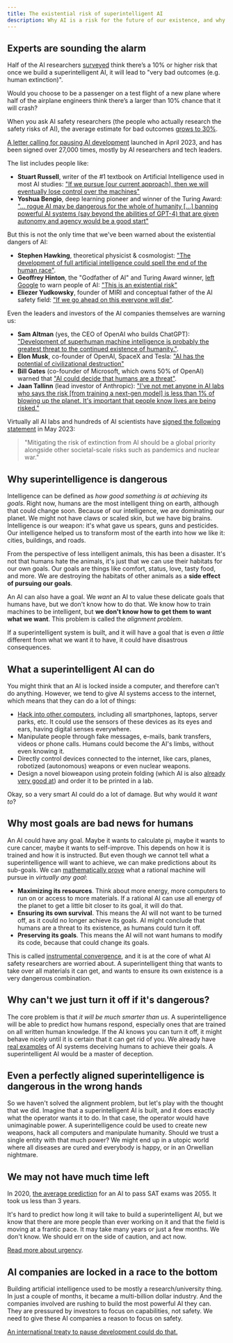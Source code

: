 ```yaml
---
title: The existential risk of superintelligent AI
description: Why AI is a risk for the future of our existence, and why we need to pause development.
---
```


## Experts are sounding the alarm

Half of the AI researchers [surveyed](https://aiimpacts.org/2022-expert-survey-on-progress-in-ai/) think there’s a 10% or higher risk that once we build a superintelligent AI, it will lead to "very bad outcomes (e.g. human extinction)".

Would you choose to be a passenger on a test flight of a new plane where half of the airplane engineers think there’s a larger than 10% chance that it will crash?

When you ask AI safety researchers (the people who actually research the safety risks of AI), the average estimate for bad outcomes [grows to 30%](https://forum.effectivealtruism.org/posts/8CM9vZ2nnQsWJNsHx/existential-risk-from-ai-survey-results).

[A letter calling for pausing AI development](https://futureoflife.org/open-letter/pause-giant-ai-experiments/) launched in April 2023, and has been signed over 27,000 times, mostly by AI researchers and tech leaders.

The list includes people like:

- **Stuart Russell**, writer of the #1 textbook on Artificial Intelligence used in most AI studies: ["If we pursue [our current approach], then we will eventually lose control over the machines"](https://news.berkeley.edu/2023/04/07/stuart-russell-calls-for-new-approach-for-ai-a-civilization-ending-technology/)
- **Yoshua Bengio**, deep learning pioneer and winner of the Turing Award: ["... rogue AI may be dangerous for the whole of humanity [...] banning powerful AI systems (say beyond the abilities of GPT-4) that are given autonomy and agency would be a good start"](https://yoshuabengio.org/2023/05/22/how-rogue-ais-may-arise/)

But this is not the only time that we've been warned about the existential dangers of AI:

- **Stephen Hawking**, theoretical physicist & cosmologist: ["The development of full artificial intelligence could spell the end of the human race"](https://nypost.com/2023/05/01/stephen-hawking-warned-ai-could-mean-the-end-of-the-human-race/).
- **Geoffrey Hinton**, the "Godfather of AI" and Turing Award winner, [left Google](https://fortune.com/2023/05/01/godfather-ai-geoffrey-hinton-quit-google-regrets-lifes-work-bad-actors/) to warn people of AI: ["This is an existential risk"](https://www.reuters.com/technology/ai-pioneer-says-its-threat-world-may-be-more-urgent-than-climate-change-2023-05-05/)
- **Eliezer Yudkowsky**, founder of MIRI and conceptual father of the AI safety field: ["If we go ahead on this everyone will die"](https://time.com/6266923/ai-eliezer-yudkowsky-open-letter-not-enough/).

Even the leaders and investors of the AI companies themselves are warning us:

- **Sam Altman** (yes, the CEO of OpenAI who builds ChatGPT): ["Development of superhuman machine intelligence is probably the greatest threat to the continued existence of humanity."](https://blog.samaltman.com/machine-intelligence-part-1).
- **Elon Musk**, co-founder of OpenAI, SpaceX and Tesla: ["AI has the potential of civilizational destruction"](https://www.inc.com/ben-sherry/elon-musk-ai-has-the-potential-of-civilizational-destruction.html)
- **Bill Gates** (co-founder of Microsoft, which owns 50% of OpenAI) warned that ["AI could decide that humans are a threat"](https://www.denisonforum.org/daily-article/bill-gates-ai-humans-threat/).
- **Jaan Tallinn** (lead investor of Anthropic): ["I've not met anyone in AI labs who says the risk [from training a next-gen model] is less than 1% of blowing up the planet. It's important that people know lives are being risked."](https://twitter.com/liron/status/1656929936639430657)

Virtually all AI labs and hundreds of AI scientists have [signed the following statement](https://www.safe.ai/statement-on-ai-risk) in May 2023:

> "Mitigating the risk of extinction from AI should be a global priority alongside other societal-scale risks such as pandemics and nuclear war."

## Why superintelligence is dangerous

Intelligence can be defined as _how good something is at achieving its goals_.
Right now, humans are the most intelligent thing on earth, although that could change soon.
Because of our intelligence, we are dominating our planet.
We might not have claws or scaled skin, but we have big brains.
Intelligence is our weapon: it's what gave us spears, guns and pesticides.
Our intelligence helped us to transform most of the earth into how we like it: cities, buildings, and roads.

From the perspective of less intelligent animals, this has been a disaster.
It's not that humans hate the animals, it's just that we can use their habitats for our own goals.
Our goals are things like comfort, status, love, tasty food, and more.
We are destroying the habitats of other animals as a **side effect of pursuing our goals**.

An AI can also have a goal.
We _want_ an AI to value these delicate goals that humans have, but we don't know how to do that.
We know how to train machines to be intelligent, but **we don't know how to get them to want what we want**.
This problem is called the _alignment problem_.

If a superintelligent system is built, and it will have a goal that is even _a little_ different from what we want it to have,
it could have disastrous consequences.

## What a superintelligent AI can do

You might think that an AI is locked inside a computer, and therefore can't do anything.
However, we tend to give AI systems access to the internet, which means that they can do a lot of things:

- [Hack into other computers](/cybersecurity-risks), including all smartphones, laptops, server parks, etc. It could use the sensors of these devices as its eyes and ears, having digital senses everywhere.
- Manipulate people through fake messages, e-mails, bank transfers, videos or phone calls. Humans could become the AI's limbs, without even knowing it.
- Directly control devices connected to the internet, like cars, planes, robotized (autonomous) weapons or even nuclear weapons.
- Design a novel bioweapon using protein folding (which AI is also [already very good at](https://alphafold.ebi.ac.uk/)) and order it to be printed in a lab.

Okay, so a very smart AI could do a lot of damage.
But why would it _want to_?

## Why most goals are bad news for humans

An AI could have any goal.
Maybe it wants to calculate pi, maybe it wants to cure cancer, maybe it wants to self-improve.
This depends on how it is trained and how it is instructed.
But even though we cannot tell what a superintelligence will want to achieve, we can make predictions about its sub-goals.
We can [mathematically prove](https://arxiv.org/pdf/1912.01683.pdf) what a rational machine will pursue in _virtually any goal_:

- **Maximizing its resources**. Think about more energy, more computers to run on or access to more materials. If a rational AI can use all energy of the planet to get a little bit closer to its goal, it will do that.
- **Ensuring its own survival**. This means the AI will not want to be turned off, as it could no longer achieve its goals. AI might conclude that humans are a threat to its existence, as humans could turn it off.
- **Preserving its goals**. This means the AI will not want humans to modify its code, because that could change its goals.

This is called [instrumental convergence](https://www.youtube.com/watch?v=ZeecOKBus3Q), and it is at the core of what AI safety researchers are worried about.
A superintelligent thing that wants to take over all materials it can get, and wants to ensure its own existence is a very dangerous combination.

## Why can't we just turn it off if it's dangerous?

The core problem is that _it will be much smarter than us_.
A superintelligence will be able to predict how humans respond, especially ones that are trained on all written human knowledge.
If the AI knows you can turn it off, it might behave nicely until it is certain that it can get rid of you.
We already have [real examples](https://www.pcmag.com/news/gpt-4-was-able-to-hire-and-deceive-a-human-worker-into-completing-a-task) of AI systems deceiving humans to achieve their goals.
A superintelligent AI would be a master of deception.

## Even a perfectly aligned superintelligence is dangerous in the wrong hands

So we haven't solved the alignment problem, but let's play with the thought that we did.
Imagine that a superintelligent AI is built, and it does exactly what the operator wants it to do.
In that case, the operator would have unimaginable power.
A superintelligence could be used to create new weapons, hack all computers and manipulate humanity.
Should we trust a single entity with that much power?
We might end up in a utopic world where all diseases are cured and everybody is happy, or in an Orwellian nightmare.

## We may not have much time left

In 2020, [the average prediction](https://www.metaculus.com/questions/3479/date-weakly-general-ai-is-publicly-known/) for an AI to pass SAT exams was 2055. It took us less than 3 years.

It's hard to predict how long it will take to build a superintelligent AI, but we know that there are more people than ever working on it and that the field is moving at a frantic pace.
It may take many years or just a few months.
We don't know.
We should err on the side of caution, and act now.

[Read more about urgency](/urgency).

## AI companies are locked in a race to the bottom

Building artificial intelligence used to be mostly a research/university thing.
In just a couple of months, it became a multi-billion dollar industry.
And the companies involved are rushing to build the most powerful AI they can.
They are pressured by investors to focus on capabilities, not safety.
We need to give these AI companies a reason to focus on safety.

[An international treaty to pause development could do that.](/proposal)

